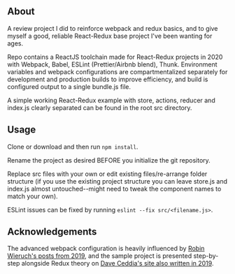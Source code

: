 ## About

A review project I did to reinforce webpack and redux basics, and to give myself a good, reliable React-Redux base project I've been wanting for ages.

Repo contains a ReactJS toolchain made for React-Redux projects in 2020 with Webpack, Babel, ESLint (Prettier/Airbnb blend), Thunk. Environment variables and webpack configurations are compartmentalized separately for development and production builds to improve efficiency, and build is configured output to a single bundle.js file.

A simple working React-Redux example with store, actions, reducer and index.js clearly separated can be found in the root src directory.

## Usage

Clone or download and then run `npm install`.

Rename the project as desired BEFORE you initialize the git repository.

Replace src files with your own or edit existing files/re-arrange folder structure (if you use the existing project structure you can leave store.js and index.js almost untouched--might need to tweak the component names to match your own).

ESLint issues can be fixed by running `eslint --fix src/<filename.js>`.

## Acknowledgements

The advanced webpack configuration is heavily influenced by [Robin Wieruch's posts from 2019](https://www.robinwieruch.de/minimal-react-webpack-babel-setup), and the sample project is presented step-by-step alongside Redux theory on [Dave Ceddia's site also written in 2019](https://daveceddia.com/redux-tutorial/).
